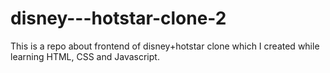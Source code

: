 # disney---hotstar-clone-2
 This is a repo about frontend of disney+hotstar clone which I created while learning HTML, CSS and Javascript.
